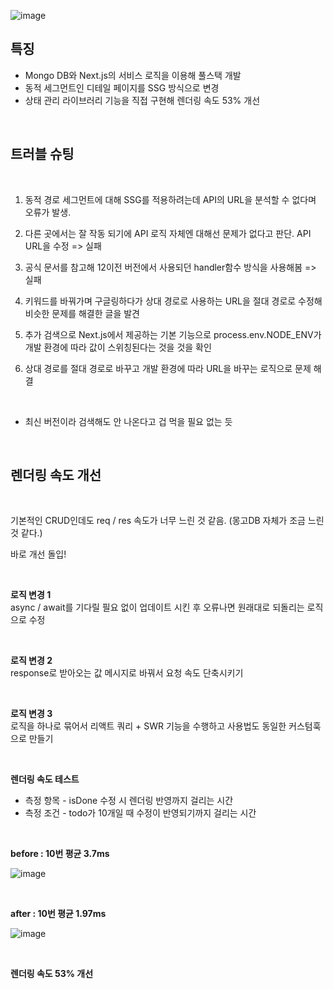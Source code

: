 ![image](https://github.com/jhchoi1182/next-todo/assets/116577489/37675973-b846-4f0e-bfa8-05c13919ec9b)

## 특징
* Mongo DB와 Next.js의 서비스 로직을 이용해 풀스택 개발
* 동적 세그먼트인 디테일 페이지를 SSG 방식으로 변경
* 상태 관리 라이브러리 기능을 직접 구현해 렌더링 속도 53% 개선

<br>

## 트러블 슈팅

<br>

1. 동적 경로 세그먼트에 대해 SSG를 적용하려는데 API의 URL을 분석할 수 없다며 오류가 발생.

2. 다른 곳에서는 잘 작동 되기에 API 로직 자체엔 대해선 문제가 없다고 판단. API URL을 수정 => 실패

3. 공식 문서를 참고해 12이전 버전에서 사용되던 handler함수 방식을 사용해봄 => 실패

4. 키워드를 바꿔가며 구글링하다가 상대 경로로 사용하는 URL을 절대 경로로 수정해 비슷한 문제를 해결한 글을 발견

5. 추가 검색으로 Next.js에서 제공하는 기본 기능으로 process.env.NODE_ENV가 개발 환경에 따라 값이 스위칭된다는 것을 것을 확인

6. 상대 경로를 절대 경로로 바꾸고 개발 환경에 따라 URL을 바꾸는 로직으로 문제 해결
<br>

- 최신 버전이라 검색해도 안 나온다고 겁 먹을 필요 없는 듯

<br>

## 렌더링 속도 개선

<br>

기본적인 CRUD인데도 req / res 속도가 너무 느린 것 같음. (몽고DB 자체가 조금 느린 것 같다.)

바로 개선 돌입!

<br>

**로직 변경 1**   
async / await를 기다릴 필요 없이 업데이트 시킨 후 오류나면 원래대로 되돌리는 로직으로 수정

<br>

**로직 변경 2**   
response로 받아오는 값 메시지로 바꿔서 요청 속도 단축시키기

<br>

**로직 변경 3**   
로직을 하나로 묶어서 리액트 쿼리 + SWR 기능을 수행하고 사용법도 동일한 커스텀훅으로 만들기

<br>

**렌더링 속도 테스트**

- 측정 항목 - isDone 수정 시 렌더링 반영까지 걸리는 시간
- 측정 조건 - todo가 10개일 때 수정이 반영되기까지 걸리는 시간

<br>

**before : 10번 평균 3.7ms**

 ![image](https://github.com/jhchoi1182/next-todo/assets/116577489/89c418fd-51e5-40b8-a3bc-193b81cf4440)

<br>

**after : 10번 평균 1.97ms**

![image](https://github.com/jhchoi1182/next-todo/assets/116577489/25ada9e9-d9be-4f34-92bf-b11432788951)

<br>

**렌더링 속도 53% 개선**
